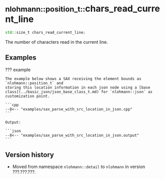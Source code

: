 # <small>nlohmann::position_t::</small>chars_read_current_line

```cpp
std::size_t chars_read_current_line;
```

The number of characters read in the current line.

## Examples

??? example

    The example below shows a SAX receiving the element bounds as `nlohmann::position_t` and
    storing this location information in each json node using a [base class](../basic_json/json_base_class_t.md) for `nlohmann::json` as customization point.

    ```cpp
    --8<-- "examples/sax_parse_with_src_location_in_json.cpp"
    ```

    Output:

    ```json
    --8<-- "examples/sax_parse_with_src_location_in_json.output"
    ```

## Version history

- Moved from namespace `nlohmann::detail` to `nlohmann` in version ???.???.???.
